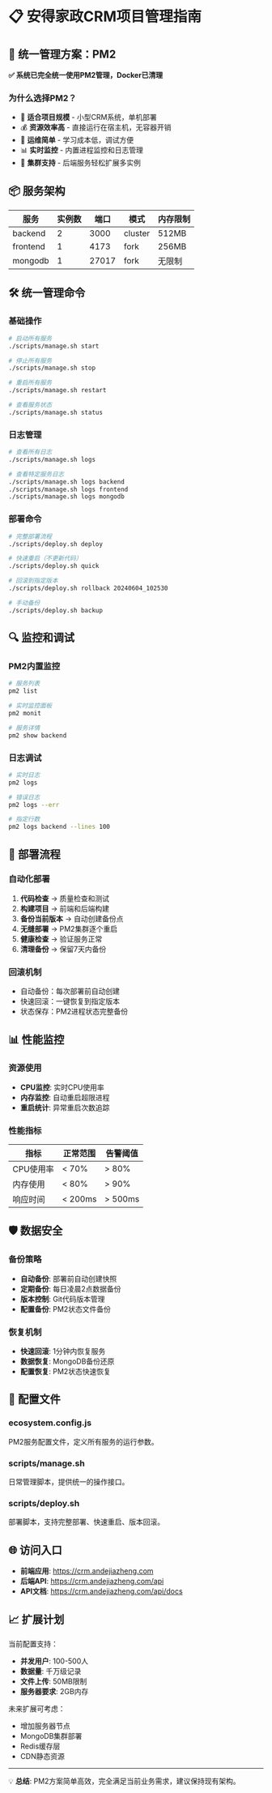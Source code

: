 # 📋 安得家政CRM项目管理指南

## 🎯 统一管理方案：PM2

**✅ 系统已完全统一使用PM2管理，Docker已清理**

### 为什么选择PM2？
- 🏢 **适合项目规模** - 小型CRM系统，单机部署
- 💰 **资源效率高** - 直接运行在宿主机，无容器开销  
- 🚀 **运维简单** - 学习成本低，调试方便
- 📊 **实时监控** - 内置进程监控和日志管理
- 🔄 **集群支持** - 后端服务轻松扩展多实例

## 📦 服务架构

| 服务 | 实例数 | 端口 | 模式 | 内存限制 |
|------|-------|------|------|----------|
| backend | 2 | 3000 | cluster | 512MB |
| frontend | 1 | 4173 | fork | 256MB |
| mongodb | 1 | 27017 | fork | 无限制 |

## 🛠️ 统一管理命令

### 基础操作
```bash
# 启动所有服务
./scripts/manage.sh start

# 停止所有服务
./scripts/manage.sh stop

# 重启所有服务
./scripts/manage.sh restart

# 查看服务状态
./scripts/manage.sh status
```

### 日志管理
```bash
# 查看所有日志
./scripts/manage.sh logs

# 查看特定服务日志
./scripts/manage.sh logs backend
./scripts/manage.sh logs frontend
./scripts/manage.sh logs mongodb
```

### 部署命令
```bash
# 完整部署流程
./scripts/deploy.sh deploy

# 快速重启（不更新代码）
./scripts/deploy.sh quick

# 回滚到指定版本
./scripts/deploy.sh rollback 20240604_102530

# 手动备份
./scripts/deploy.sh backup
```

## 🔍 监控和调试

### PM2内置监控
```bash
# 服务列表
pm2 list

# 实时监控面板
pm2 monit

# 服务详情
pm2 show backend
```

### 日志调试
```bash
# 实时日志
pm2 logs

# 错误日志
pm2 logs --err

# 指定行数
pm2 logs backend --lines 100
```

## 🚀 部署流程

### 自动化部署
1. **代码检查** → 质量检查和测试
2. **构建项目** → 前端和后端构建
3. **备份当前版本** → 自动创建备份点
4. **无缝部署** → PM2集群逐个重启
5. **健康检查** → 验证服务正常
6. **清理备份** → 保留7天内备份

### 回滚机制
- 自动备份：每次部署前自动创建
- 快速回滚：一键恢复到指定版本
- 状态保存：PM2进程状态完整备份

## 📊 性能监控

### 资源使用
- **CPU监控**: 实时CPU使用率
- **内存监控**: 自动重启超限进程
- **重启统计**: 异常重启次数追踪

### 性能指标
| 指标 | 正常范围 | 告警阈值 |
|------|----------|----------|
| CPU使用率 | < 70% | > 80% |
| 内存使用 | < 80% | > 90% |
| 响应时间 | < 200ms | > 500ms |

## 🛡️ 数据安全

### 备份策略
- **自动备份**: 部署前自动创建快照
- **定期备份**: 每日凌晨2点数据备份
- **版本控制**: Git代码版本管理
- **配置备份**: PM2状态文件备份

### 恢复机制
- **快速回滚**: 1分钟内恢复服务
- **数据恢复**: MongoDB备份还原
- **配置恢复**: PM2状态快速恢复

## 🔧 配置文件

### ecosystem.config.js
PM2服务配置文件，定义所有服务的运行参数。

### scripts/manage.sh
日常管理脚本，提供统一的操作接口。

### scripts/deploy.sh
部署脚本，支持完整部署、快速重启、版本回滚。

## 🌐 访问入口

- **前端应用**: https://crm.andejiazheng.com
- **后端API**: https://crm.andejiazheng.com/api
- **API文档**: https://crm.andejiazheng.com/api/docs

## 📈 扩展计划

当前配置支持：
- **并发用户**: 100-500人
- **数据量**: 千万级记录
- **文件上传**: 50MB限制
- **服务器要求**: 2GB内存

未来扩展可考虑：
- 增加服务器节点
- MongoDB集群部署
- Redis缓存层
- CDN静态资源

---

💡 **总结**: PM2方案简单高效，完全满足当前业务需求，建议保持现有架构。 